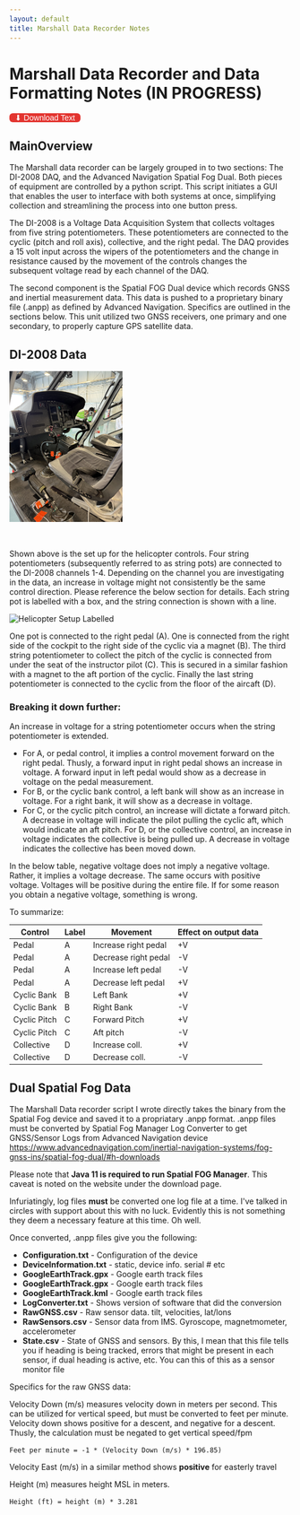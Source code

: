 ```yaml
---
layout: default
title: Marshall Data Recorder Notes
---
```


# Marshall Data Recorder and Data Formatting Notes **(IN PROGRESS)**

<a href="https://raw.githubusercontent.com/grantmorfitt/grantmorfitt.github.io/refs/heads/main/wiki/MarshallDataRecorderNotes.md" style="
  display: inline-block;
  padding: 0px 10px;
  background-color:#e3342f;
  color: white;
  font-weight: ;
  border-radius: 6px;
  text-decoration: none;
  font-family: sans-serif;
">
  ⬇ Download Text
</a>

## MainOverview

The Marshall data recorder can be largely grouped in to two sections: The DI-2008 DAQ, and the Advanced Navigation Spatial Fog Dual. Both pieces of equipment are controlled by a python script. This script initiates a GUI that enables the user to interface with both systems at once, simplifying collection and streamlining the process into one button press.

The DI-2008 is a Voltage Data Acquisition System that collects voltages from five string potentiometers. These potentiometers are connected to the cyclic (pitch and roll axis), collective, and the right pedal. The DAQ provides a 15 volt input across the wipers of the potentiometers and the change in resistance caused by the movement of the controls changes the subsequent voltage read by each channel of the DAQ.

The second component is the Spatial FOG Dual device which records GNSS and inertial measurement data. This data is pushed to a proprietary binary file (.anpp) as defined by Advanced Navigation. Specifics are outlined in the sections below. This unit utilized two GNSS receivers, one primary and one secondary, to properly capture GPS satellite data.

## DI-2008 Data

<img src="../assets/controls_layout.jpg" alt="Helicopter Setup" width="40%" height="50%">

&nbsp;

Shown above is the set up for the helicopter controls. Four string potentiometers (subsequently referred to as string pots) are connected to the DI-2008 channels 1-4. 
Depending on the channel you are investigating in the data, an increase in voltage might not consistently be the same control direction. Please reference the below section for details. Each string pot is labelled with a box, and the string connection is shown with a line.

<img src="../assets/controls_layout_label.jpg" alt="Helicopter Setup Labelled" width="40%" height="50%">

One pot is connected to the right pedal (A). One is connected from the right side of the cockpit to the right side of the cyclic via a magnet (B). The third string potentiometer to collect the pitch of the cyclic is connected from under the seat of the instructor pilot (C). This is secured in a similar fashion with a magnet to the aft portion of the cyclic. Finally the last string potentiometer is connected to the cyclic from the floor of the aircaft (D).

### Breaking it down further:
An increase in voltage for a string potentiometer occurs when the string potentiometer is extended. 
+ For A, or pedal control,  it implies a control movement forward on the right pedal. Thusly, a forward input in right pedal shows an increase in voltage. A forward input in left pedal would show as a decrease in voltage on the pedal measurement.
+ For B, or the cyclic bank control, a left bank will show as an increase in voltage. For a right bank, it will show as a decrease in voltage.
+ For C, or the cyclic pitch control, an increase will dictate a forward pitch. A decrease in voltage will indicate the pilot pulling the cyclic aft, which would indicate an aft pitch.
For D, or the collective control, an increase in voltage indicates the collective is being pulled up. A decrease in voltage indicates the collective has been moved down.

In the below table, negative voltage does not imply a negative voltage. Rather, it implies a voltage decrease. The same occurs with positive voltage. Voltages will be positive during the entire file. If for some reason you obtain a negative voltage, something is wrong.

To summarize:

| Control    | Label          | Movement                | Effect on output data |
|------------|----------------|-------------------------|-----------------------|
| Pedal      |A               |Increase right pedal     | +V                    |
| Pedal      |A               |Decrease right pedal     | -V                    |
| Pedal      |A               |Increase left pedal      | -V                    |
| Pedal      |A               |Decrease left pedal      | +V                    |
| Cyclic Bank|B               |Left Bank                | +V                    |
| Cyclic Bank|B               |Right Bank               | -V                    |
| Cyclic Pitch|C               | Forward Pitch          | +V                    |
| Cyclic Pitch|C               | Aft pitch              | -V                    |   
| Collective | D              | Increase coll.          | +V                    |
| Collective | D              | Decrease coll.          | -V                    |




## Dual Spatial Fog Data
The Marshall Data recorder script I wrote directly takes the binary from the Spatial Fog device and saved it to a propriatary .anpp format. .anpp files must be converted by Spatial Fog Manager Log Converter to get GNSS/Sensor Logs from Advanced Navigation device
https://www.advancednavigation.com/inertial-navigation-systems/fog-gnss-ins/spatial-fog-dual/#h-downloads

Please note that **Java 11 is required to run Spatial FOG Manager**. This caveat is noted on the website under the download page.

Infuriatingly, log files **must** be converted one log file at a time. I've talked in circles with support about this with no luck. Evidently this is not something they deem a necessary feature at this time. Oh well.

Once converted, .anpp files give you the following:
  + **Configuration.txt** - Configuration of the device
  + **DeviceInformation.txt** - static, device info. serial # etc
  + **GoogleEarthTrack.gpx** - Google earth track files
  + **GoogleEarthTrack.gpx** - Google earth track files
  + **GoogleEarthTrack.kml** - Google earth track files
  + **LogConverter.txt** - Shows version of software that did the conversion
  + **RawGNSS.csv** - Raw sensor data. tilt, velocities, lat/lons
  + **RawSensors.csv** - Sensor data from IMS. Gyroscope, magnetmometer, accelerometer
  + **State.csv** - State of GNSS and sensors. By this, I mean that this file tells you if heading is being tracked, errors that might be present in each sensor, if dual heading is active, etc. You can this of this as a sensor monitor file



Specifics for the raw GNSS data:

Velocity Down (m/s) measures velocity down in meters per second. This can be utilized for vertical speed, but must be converted to feet per minute. Velocity down shows positive for a descent, and negative for a descent. Thusly, the calculation must be negated to get vertical speed/fpm

```
Feet per minute = -1 * (Velocity Down (m/s) * 196.85)
```
Velocity East (m/s) in a similar method shows **positive** for easterly travel

Height (m) measures height MSL in meters. 
```
Height (ft) = height (m) * 3.281 
```
